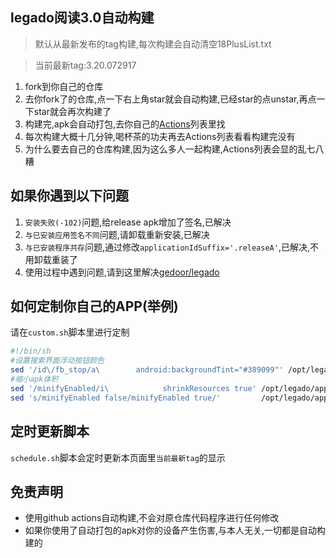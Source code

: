 ## legado阅读3.0自动构建

> 默认从最新发布的tag构建,每次构建会自动清空18PlusList.txt

> 当前最新tag:3.20.072917
  
1. fork到你自己的仓库
2. 去你fork了的仓库,点一下右上角star就会自动构建,已经star的点unstar,再点一下star就会再次构建了
3. 构建完,apk会自动打包,去你自己的[Actions](https://github.com/10bits/gedoor-Build/actions)列表里找
4. 每次构建大概十几分钟,喝杯茶的功夫再去Actions列表看看构建完没有
5. 为什么要去自己的仓库构建,因为这么多人一起构建,Actions列表会显的乱七八糟

## 如果你遇到以下问题

1. `安装失败(-102)`问题,给release apk增加了签名,已解决
2. `与已安装应用签名不同`问题,请卸载重新安装,已解决
3. `与已安装程序共存`问题,通过修改`applicationIdSuffix='.releaseA'`,已解决,不用卸载重装了
4. 使用过程中遇到问题,请到这里解决[gedoor/legado](https://github.com/gedoor/legado/issues)
## 如何定制你自己的APP(举例)
请在`custom.sh`脚本里进行定制
```bash
#!/bin/sh
#设置搜索界面浮动按钮颜色
sed '/id\/fb_stop/a\        android:backgroundTint="#389099"' /opt/legado/app/src/main/res/layout/activity_book_search.xml -i
#缩小apk体积
sed '/minifyEnabled/i\            shrinkResources true' /opt/legado/app/build.gradle -i
sed 's/minifyEnabled false/minifyEnabled true/'         /opt/legado/app/build.gradle -i
```
## 定时更新脚本
`schedule.sh`脚本会定时更新本页面里`当前最新tag`的显示
## 免责声明

* 使用github actions自动构建,不会对原仓库代码程序进行任何修改
* 如果你使用了自动打包的apk对你的设备产生伤害,与本人无关,一切都是自动构建的
